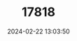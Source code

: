 ---
title: "17818"
category: "Podismopsis transsylvanica"
draft: false
date: 2024-02-22 13:03:50
languages:
  English: ["Transylvanian Plump Grasshopper"]
---